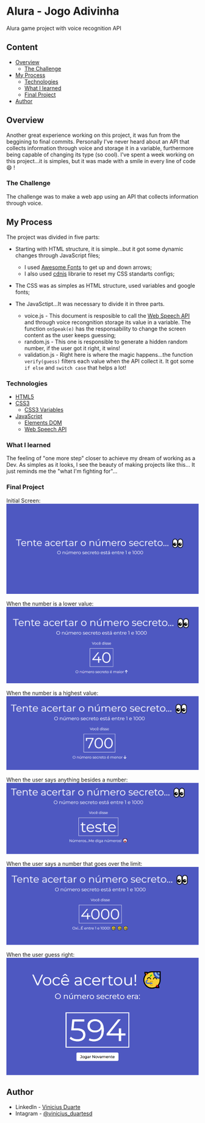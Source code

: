 # Alura - Jogo Adivinha

Alura game project with voice recognition API

## Content

* [Overview](#overview) 
     * [The Challenge](#the-challenge)
* [My Process](#my-process)
     * [Technologies](#technologies)
     * [What I learned](#what-i-learned)
     * [Final Project](#final-project)
* [Author](#author)

## Overview

Another great experience working on this project, it was fun from the beggining to final commits. Personally I've never heard about an API that collects information through voice and storage it in a variable, furthermore being capable of changing its type (so cool). I've spent a week working on this project...it is simples, but it was made with a smile in every line of code :smile: !

### The Challenge

The challenge was to make a web app using an API that collects information through voice.

## My Process

The project was divided in five parts:
- Starting with HTML structure, it is simple...but it got some dynamic changes through JavaScript files;
    - I used [Awesome Fonts](https://fontawesome.com/search?q=up%20arrow&o=r) to get up and down arrows;
    - I also used [cdnjs](https://cdnjs.com/libraries/meyer-reset) librarie to reset my CSS standarts configs;

- The CSS was as simples as HTML structure, used variables and google fonts;

- The JavaSctipt...It was necessary to divide it in three parts.
    - voice.js - This document is resposible to call the [Web Speech API](https://developer.mozilla.org/en-US/docs/Web/API/Web_Speech_API/Using_the_Web_Speech_API) and through voice recongnition storage its value in a variable. The function `onSpeak(e)` has the responsability to change the screen content as the user keeps guessing;
    - random.js - This one is responsible to generate a hidden random number, if the user got it right, it wins!
    - validation.js - Right here is where the magic happens...the function `verify(guess)` filters each value when the API collect it. It got some `if else` and `switch case` that helps a lot!

### Technologies

- [HTML5](https://www.w3schools.com/)
- [CSS3](https://www.w3schools.com/css/default.asp)
    - [CSS3 Variables](https://www.w3schools.com/css/css3_variables.asp)
- [JavaScript](https://www.w3schools.com/js/default.asp)
    - [Elements DOM](https://www.w3schools.com/js/js_htmldom_html.asp)
    - [Web Speech API](https://developer.mozilla.org/en-US/docs/Web/API/Web_Speech_API/Using_the_Web_Speech_API)

### What I learned

The feeling of "one more step" closer to achieve my dream of working as a Dev. As simples as it looks, I see the beauty of making projects like this... It just reminds me the "what I'm fighting for"...

### Final Project

Initial Screen:
![start](screenshot/start.png)

When the number is a lower value:
![up](screenshot/up.png)

When the number is a highest value:
![down](screenshot/down.png)

When the user says anything besides a number:
![string](screenshot/string-return.png)

When the user says a number that goes over the limit:
![limit](screenshot/over-limit.png)

When the user guess right:
![guess](screenshot/guessing-right.png)

## Author

- LinkedIn - [Vinicius Duarte](https://www.linkedin.com/analytics/post-summary/urn:li:activity:7143273780763688960/)
- Intagram - [@vinicius_duartesd](https://www.instagram.com/vinicius_duartesd/)